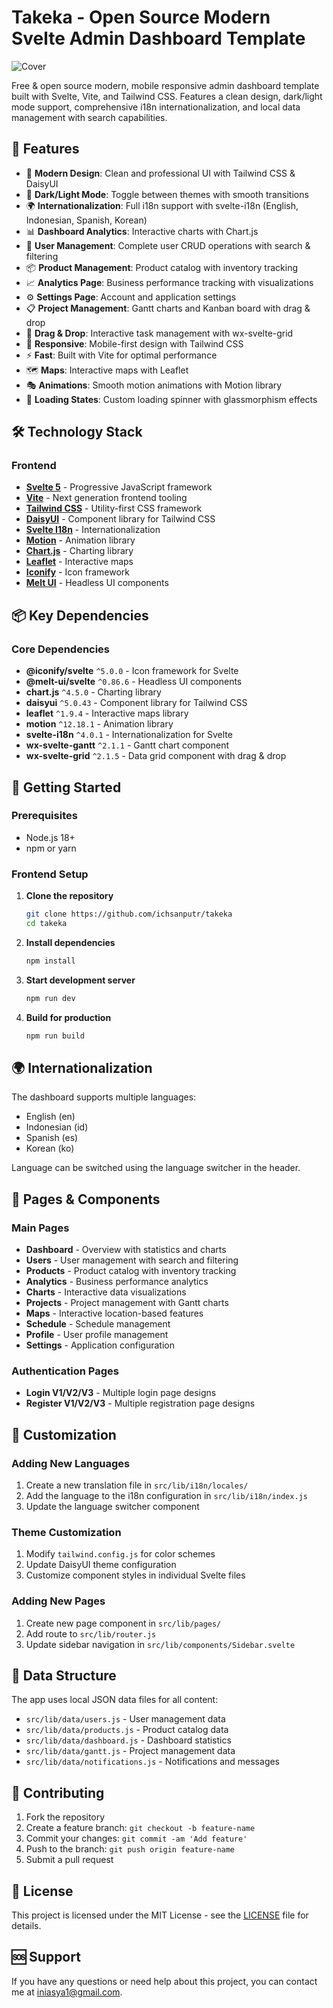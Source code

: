 # Takeka - Open Source Modern Svelte Admin Dashboard Template

![Cover](https://raw.githubusercontent.com/ichsanputr/takeka/refs/heads/master/public/Cover.jpg)

Free & open source modern, mobile responsive admin dashboard template built with Svelte, Vite, and Tailwind CSS. Features a clean design, dark/light mode support, comprehensive i18n internationalization, and local data management with search capabilities.

## 🚀 Features

- 🎨 **Modern Design**: Clean and professional UI with Tailwind CSS & DaisyUI
- 🌙 **Dark/Light Mode**: Toggle between themes with smooth transitions
- 🌍 **Internationalization**: Full i18n support with svelte-i18n (English, Indonesian, Spanish, Korean)
- 📊 **Dashboard Analytics**: Interactive charts with Chart.js
- 👥 **User Management**: Complete user CRUD operations with search & filtering
- 📦 **Product Management**: Product catalog with inventory tracking
- 📈 **Analytics Page**: Business performance tracking with visualizations
- ⚙️ **Settings Page**: Account and application settings
- 📋 **Project Management**: Gantt charts and Kanban board with drag & drop
- 🔄 **Drag & Drop**: Interactive task management with wx-svelte-grid
- 📱 **Responsive**: Mobile-first design with Tailwind CSS
- ⚡ **Fast**: Built with Vite for optimal performance
- 🗺️ **Maps**: Interactive maps with Leaflet
- 🎭 **Animations**: Smooth motion animations with Motion library
- 🎯 **Loading States**: Custom loading spinner with glassmorphism effects

## 🛠️ Technology Stack

### Frontend
- **[Svelte 5](https://svelte.dev/)** - Progressive JavaScript framework
- **[Vite](https://vitejs.dev/)** - Next generation frontend tooling
- **[Tailwind CSS](https://tailwindcss.com/)** - Utility-first CSS framework
- **[DaisyUI](https://daisyui.com/)** - Component library for Tailwind CSS
- **[Svelte I18n](https://github.com/kaisermann/svelte-i18n)** - Internationalization
- **[Motion](https://motion.dev/)** - Animation library
- **[Chart.js](https://www.chartjs.org/)** - Charting library
- **[Leaflet](https://leafletjs.com/)** - Interactive maps
- **[Iconify](https://iconify.design/)** - Icon framework
- **[Melt UI](https://www.melt-ui.com/)** - Headless UI components

## 📦 Key Dependencies

### Core Dependencies

- **@iconify/svelte** `^5.0.0` - Icon framework for Svelte
- **@melt-ui/svelte** `^0.86.6` - Headless UI components
- **chart.js** `^4.5.0` - Charting library
- **daisyui** `^5.0.43` - Component library for Tailwind CSS
- **leaflet** `^1.9.4` - Interactive maps library
- **motion** `^12.18.1` - Animation library
- **svelte-i18n** `^4.0.1` - Internationalization for Svelte
- **wx-svelte-gantt** `^2.1.1` - Gantt chart component
- **wx-svelte-grid** `^2.1.5` - Data grid component with drag & drop

## 🚀 Getting Started

### Prerequisites
- Node.js 18+ 
- npm or yarn

### Frontend Setup

1. **Clone the repository**
   ```bash
   git clone https://github.com/ichsanputr/takeka
   cd takeka
   ```

2. **Install dependencies**
   ```bash
   npm install
   ```

3. **Start development server**
   ```bash
   npm run dev
   ```

4. **Build for production**
   ```bash
   npm run build
   ```

## 🌍 Internationalization

The dashboard supports multiple languages:
- English (en)
- Indonesian (id)
- Spanish (es)
- Korean (ko)

Language can be switched using the language switcher in the header.

## 📱 Pages & Components

### Main Pages
- **Dashboard** - Overview with statistics and charts
- **Users** - User management with search and filtering
- **Products** - Product catalog with inventory tracking
- **Analytics** - Business performance analytics
- **Charts** - Interactive data visualizations
- **Projects** - Project management with Gantt charts
- **Maps** - Interactive location-based features
- **Schedule** - Schedule management
- **Profile** - User profile management
- **Settings** - Application configuration

### Authentication Pages
- **Login V1/V2/V3** - Multiple login page designs
- **Register V1/V2/V3** - Multiple registration page designs

## 🎨 Customization

### Adding New Languages

1. Create a new translation file in `src/lib/i18n/locales/`
2. Add the language to the i18n configuration in `src/lib/i18n/index.js`
3. Update the language switcher component

### Theme Customization

1. Modify `tailwind.config.js` for color schemes
2. Update DaisyUI theme configuration
3. Customize component styles in individual Svelte files

### Adding New Pages

1. Create new page component in `src/lib/pages/`
2. Add route to `src/lib/router.js`
3. Update sidebar navigation in `src/lib/components/Sidebar.svelte`

## 🔧 Data Structure

The app uses local JSON data files for all content:
- `src/lib/data/users.js` - User management data
- `src/lib/data/products.js` - Product catalog data
- `src/lib/data/dashboard.js` - Dashboard statistics
- `src/lib/data/gantt.js` - Project management data
- `src/lib/data/notifications.js` - Notifications and messages

## 🤝 Contributing

1. Fork the repository
2. Create a feature branch: `git checkout -b feature-name`
3. Commit your changes: `git commit -am 'Add feature'`
4. Push to the branch: `git push origin feature-name`
5. Submit a pull request

## 📄 License

This project is licensed under the MIT License - see the [LICENSE](LICENSE) file for details.

## 🆘 Support

If you have any questions or need help about this project, you can contact me at iniasya1@gmail.com.
